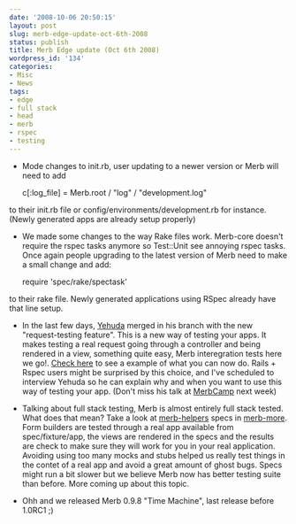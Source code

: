 ```yaml
---
date: '2008-10-06 20:50:15'
layout: post
slug: merb-edge-update-oct-6th-2008
status: publish
title: Merb Edge update (Oct 6th 2008)
wordpress_id: '134'
categories:
- Misc
- News
tags:
- edge
- full stack
- head
- merb
- rspec
- testing
---
```



	
  * Mode changes to init.rb, user updating to a newer version or Merb will need to add

    
    c[:log_file] = Merb.root / "log" / "development.log"


to their init.rb file or config/environments/development.rb for instance. (Newly generated apps are already setup properly)

	
  * We made some changes to the way Rake files work. Merb-core doesn't require the rspec tasks anymore so Test::Unit see annoying rspec tasks. Once again people upgrading to the latest version of Merb need to make a small change and add:

    
    require 'spec/rake/spectask'


to their rake file. Newly generated applications using RSpec already have that line setup.

	
  * In the last few days, [Yehuda](http://yehudakatz.com/) merged in his branch with the new "request-testing feature". This is a new way of testing your apps. It makes testing a real request going through a controller and being rendered in a view, something quite easy, Merb interegration tests here we go!. [Check here](http://gist.github.com/14910) to see a example of what you can now do. Rails + Rspec users might be surprised by this choice, and I've scheduled to interview Yehuda so he can explain why and when you want to use this way of testing your app. (Don't miss his talk at [MerbCamp](http://merbcamp.com) next week)

	
  * Talking about full stack testing, Merb is almost entirely full stack tested. What does that mean? Take a look at [merb-helpers](http://github.com/wycats/merb-more/tree/master/merb-helpers) specs in [merb-more](http://github.com/wycats/merb-more). Form builders are tested through a real app available from spec/fixture/app, the views are rendered in the specs and the results are check to make sure they will work for you in your real application. Avoiding using too many mocks and stubs helped us really test things in the contet of a real app and avoid a great amount of ghost bugs. Specs might run a bit slower but we believe Merb now has better testing suite than before. More coming up about this topic.

	
  * Ohh and we released Merb 0.9.8 "Time Machine", last release before 1.0RC1 ;)


